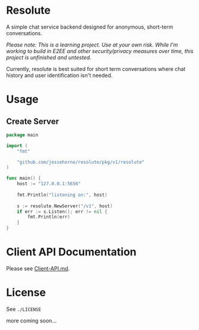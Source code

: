 Resolute
===

A simple chat service backend designed for anonymous, short-term conversations.

*Please note: This is a learning project. Use at your own risk. While I'm working to build in E2EE and other security/privacy measures over time, this project is unfinished and untested.*

Currently, resolute is best suited for short term conversations where chat history and user identification isn't needed.

# Usage

## Create Server

```go
package main

import (
	"fmt"

	"github.com/jessehorne/resolute/pkg/v1/resolute"
)

func main() {
	host := "127.0.0.1:5656"
	
	fmt.Println("listening on:", host)
	
	s := resolute.NewServer("/v1", host)
	if err := s.Listen(); err != nil {
		fmt.Println(err)
	}
}

```

# Client API Documentation

Please see [Client-API.md](./Client-API.md).

# License

See `./LICENSE`

more coming soon...
